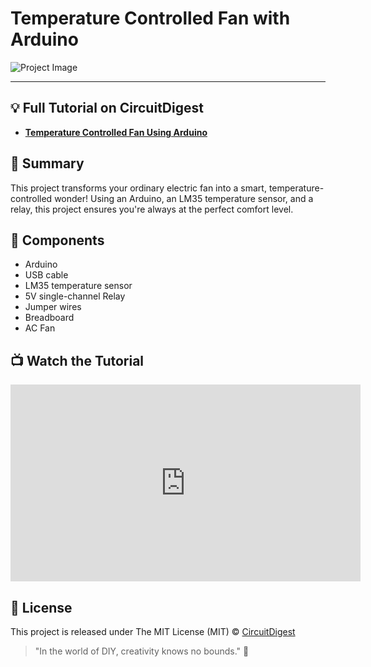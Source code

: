 # Temperature Controlled Fan with Arduino

![Project Image](https://example.com/project-image.jpg)

---
## 💡 Full Tutorial on CircuitDigest

- [**Temperature Controlled Fan Using Arduino**](https://www.your-website.com)

## 📜 Summary

This project transforms your ordinary electric fan into a smart, temperature-controlled wonder! Using an Arduino, an LM35 temperature sensor, and a relay, this project ensures you're always at the perfect comfort level.

## 🧰 Components

- Arduino
- USB cable
- LM35 temperature sensor
- 5V single-channel Relay
- Jumper wires
- Breadboard
- AC Fan

## 📺 Watch the Tutorial

<iframe width="560" height="315" src="https://www.youtube.com/embed/kyz9NSA0oow" frameborder="0" allowfullscreen></iframe>

## 📝 License

This project is released under The MIT License (MIT) © [CircuitDigest](https://github.com/circuit-digest)

> "In the world of DIY, creativity knows no bounds." 🎨


